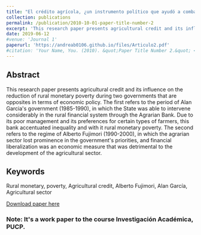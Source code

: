 ```yaml
---
title: "El crédito agrícola, ¿un instrumento político que ayudó a combatir la pobreza monetaria del Perú rural?"
collection: publications
permalink: /publication/2010-10-01-paper-title-number-2
excerpt: 'This research paper presents agricultural credit and its influence on the reduction of rural monetary poverty during two governments that are opposites in terms of economic policy, Alan García and Alberto Fujimori.'
date: 2019-06-12
#venue: 'Journal 1'
paperurl: 'https://andreab0106.github.io/files/Articulo2.pdf'
#citation: 'Your Name, You. (2010). &quot;Paper Title Number 2.&quot; <i>Journal 1</i>. 1(2).'
---
```

## Abstract

This research paper presents agricultural credit and its influence on the reduction of rural monetary poverty during two governments that are opposites in terms of economic policy. The first refers to the period of Alan Garcia's government (1985-1990), in which the State was able to intervene considerably in the rural financial system through the Agrarian Bank. Due to its poor management and its preferences for certain types of farmers, this bank accentuated inequality and with it rural monetary poverty. The second refers to the regime of Alberto Fujimori (1990-2000), in which the agrarian sector lost prominence in the government's priorities, and financial liberalization was an economic measure that was detrimental to the development of the agricultural sector.

## Keywords
Rural monetary, poverty, Agricultural credit, Alberto Fujimori, Alan García, Agricultural sector

[Download paper here]('https://andreab0106.github.io/files/Articulo2.pdf')

### Note: It's a work paper to the course Investigación Académica, PUCP. 